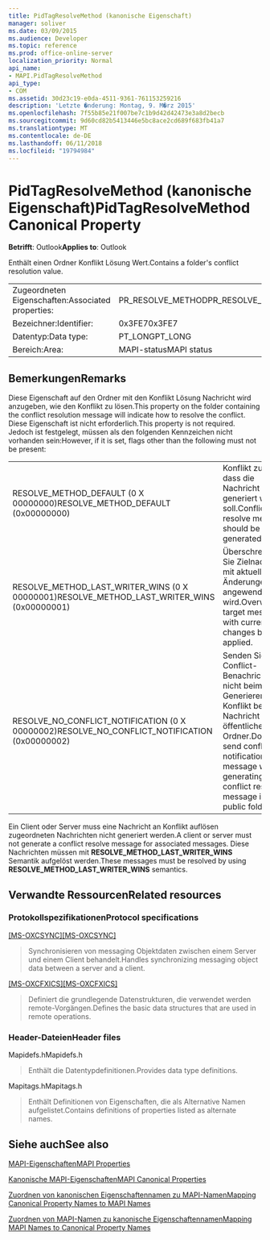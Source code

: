 ```yaml
---
title: PidTagResolveMethod (kanonische Eigenschaft)
manager: soliver
ms.date: 03/09/2015
ms.audience: Developer
ms.topic: reference
ms.prod: office-online-server
localization_priority: Normal
api_name:
- MAPI.PidTagResolveMethod
api_type:
- COM
ms.assetid: 30d23c19-e0da-4511-9361-761153259216
description: 'Letzte �nderung: Montag, 9. M�rz 2015'
ms.openlocfilehash: 7f55b85e21f007be7c1b9d42d42473e3a8d2becb
ms.sourcegitcommit: 9d60cd82b5413446e5bc8ace2cd689f683fb41a7
ms.translationtype: MT
ms.contentlocale: de-DE
ms.lasthandoff: 06/11/2018
ms.locfileid: "19794984"
---
```

# <a name="pidtagresolvemethod-canonical-property"></a><span data-ttu-id="6bfdb-103">PidTagResolveMethod (kanonische Eigenschaft)</span><span class="sxs-lookup"><span data-stu-id="6bfdb-103">PidTagResolveMethod Canonical Property</span></span>

  
  
<span data-ttu-id="6bfdb-104">**Betrifft**: Outlook</span><span class="sxs-lookup"><span data-stu-id="6bfdb-104">**Applies to**: Outlook</span></span> 
  
<span data-ttu-id="6bfdb-105">Enthält einen Ordner Konflikt Lösung Wert.</span><span class="sxs-lookup"><span data-stu-id="6bfdb-105">Contains a folder's conflict resolution value.</span></span>
  
|||
|:-----|:-----|
|<span data-ttu-id="6bfdb-106">Zugeordneten Eigenschaften:</span><span class="sxs-lookup"><span data-stu-id="6bfdb-106">Associated properties:</span></span>  <br/> |<span data-ttu-id="6bfdb-107">PR_RESOLVE_METHOD</span><span class="sxs-lookup"><span data-stu-id="6bfdb-107">PR_RESOLVE_METHOD</span></span>  <br/> |
|<span data-ttu-id="6bfdb-108">Bezeichner:</span><span class="sxs-lookup"><span data-stu-id="6bfdb-108">Identifier:</span></span>  <br/> |<span data-ttu-id="6bfdb-109">0x3FE7</span><span class="sxs-lookup"><span data-stu-id="6bfdb-109">0x3FE7</span></span>  <br/> |
|<span data-ttu-id="6bfdb-110">Datentyp:</span><span class="sxs-lookup"><span data-stu-id="6bfdb-110">Data type:</span></span>  <br/> |<span data-ttu-id="6bfdb-111">PT_LONG</span><span class="sxs-lookup"><span data-stu-id="6bfdb-111">PT_LONG</span></span>  <br/> |
|<span data-ttu-id="6bfdb-112">Bereich:</span><span class="sxs-lookup"><span data-stu-id="6bfdb-112">Area:</span></span>  <br/> |<span data-ttu-id="6bfdb-113">MAPI-status</span><span class="sxs-lookup"><span data-stu-id="6bfdb-113">MAPI status</span></span>  <br/> |
   
## <a name="remarks"></a><span data-ttu-id="6bfdb-114">Bemerkungen</span><span class="sxs-lookup"><span data-stu-id="6bfdb-114">Remarks</span></span>

<span data-ttu-id="6bfdb-115">Diese Eigenschaft auf den Ordner mit den Konflikt Lösung Nachricht wird anzugeben, wie den Konflikt zu lösen.</span><span class="sxs-lookup"><span data-stu-id="6bfdb-115">This property on the folder containing the conflict resolution message will indicate how to resolve the conflict.</span></span> <span data-ttu-id="6bfdb-116">Diese Eigenschaft ist nicht erforderlich.</span><span class="sxs-lookup"><span data-stu-id="6bfdb-116">This property is not required.</span></span> <span data-ttu-id="6bfdb-117">Jedoch ist festgelegt, müssen als den folgenden Kennzeichen nicht vorhanden sein:</span><span class="sxs-lookup"><span data-stu-id="6bfdb-117">However, if it is set, flags other than the following must not be present:</span></span>
  
|||
|:-----|:-----|
|<span data-ttu-id="6bfdb-118">RESOLVE_METHOD_DEFAULT (0 X 00000000)</span><span class="sxs-lookup"><span data-stu-id="6bfdb-118">RESOLVE_METHOD_DEFAULT (0x00000000)</span></span>  <br/> |<span data-ttu-id="6bfdb-119">Konflikt zu lösen, dass die Nachricht generiert werden soll.</span><span class="sxs-lookup"><span data-stu-id="6bfdb-119">Conflict resolve message should be generated.</span></span>  <br/> |
|<span data-ttu-id="6bfdb-120">RESOLVE_METHOD_LAST_WRITER_WINS (0 X 00000001)</span><span class="sxs-lookup"><span data-stu-id="6bfdb-120">RESOLVE_METHOD_LAST_WRITER_WINS (0x00000001)</span></span>  <br/> |<span data-ttu-id="6bfdb-121">Überschreiben Sie Zielnachricht mit aktuellen Änderungen angewendet wird.</span><span class="sxs-lookup"><span data-stu-id="6bfdb-121">Overwrite target message with current changes being applied.</span></span>  <br/> |
|<span data-ttu-id="6bfdb-122">RESOLVE_NO_CONFLICT_NOTIFICATION (0 X 00000002)</span><span class="sxs-lookup"><span data-stu-id="6bfdb-122">RESOLVE_NO_CONFLICT_NOTIFICATION (0x00000002)</span></span>  <br/> |<span data-ttu-id="6bfdb-123">Senden Sie Conflict-Benachrichtigung nicht beim Generieren von Konflikt beheben Nachricht im öffentlichen Ordner.</span><span class="sxs-lookup"><span data-stu-id="6bfdb-123">Do not send conflict notification message when generating conflict resolve message in public folder.</span></span>  <br/> |
   
<span data-ttu-id="6bfdb-124">Ein Client oder Server muss eine Nachricht an Konflikt auflösen zugeordneten Nachrichten nicht generiert werden.</span><span class="sxs-lookup"><span data-stu-id="6bfdb-124">A client or server must not generate a conflict resolve message for associated messages.</span></span> <span data-ttu-id="6bfdb-125">Diese Nachrichten müssen mit **RESOLVE_METHOD_LAST_WRITER_WINS** Semantik aufgelöst werden.</span><span class="sxs-lookup"><span data-stu-id="6bfdb-125">These messages must be resolved by using **RESOLVE_METHOD_LAST_WRITER_WINS** semantics.</span></span> 
  
## <a name="related-resources"></a><span data-ttu-id="6bfdb-126">Verwandte Ressourcen</span><span class="sxs-lookup"><span data-stu-id="6bfdb-126">Related resources</span></span>

### <a name="protocol-specifications"></a><span data-ttu-id="6bfdb-127">Protokollspezifikationen</span><span class="sxs-lookup"><span data-stu-id="6bfdb-127">Protocol specifications</span></span>

<span data-ttu-id="6bfdb-128">[[MS-OXCSYNC]](http://msdn.microsoft.com/library/fd3e23ef-341a-4a8c-a0e9-6afecbb11c40%28Office.15%29.aspx)</span><span class="sxs-lookup"><span data-stu-id="6bfdb-128">[[MS-OXCSYNC]](http://msdn.microsoft.com/library/fd3e23ef-341a-4a8c-a0e9-6afecbb11c40%28Office.15%29.aspx)</span></span>
  
> <span data-ttu-id="6bfdb-129">Synchronisieren von messaging Objektdaten zwischen einem Server und einem Client behandelt.</span><span class="sxs-lookup"><span data-stu-id="6bfdb-129">Handles synchronizing messaging object data between a server and a client.</span></span>
    
<span data-ttu-id="6bfdb-130">[[MS-OXCFXICS]](http://msdn.microsoft.com/library/b9752f3d-d50d-44b8-9e6b-608a117c8532%28Office.15%29.aspx)</span><span class="sxs-lookup"><span data-stu-id="6bfdb-130">[[MS-OXCFXICS]](http://msdn.microsoft.com/library/b9752f3d-d50d-44b8-9e6b-608a117c8532%28Office.15%29.aspx)</span></span>
  
> <span data-ttu-id="6bfdb-131">Definiert die grundlegende Datenstrukturen, die verwendet werden remote-Vorgängen.</span><span class="sxs-lookup"><span data-stu-id="6bfdb-131">Defines the basic data structures that are used in remote operations.</span></span>
    
### <a name="header-files"></a><span data-ttu-id="6bfdb-132">Header-Dateien</span><span class="sxs-lookup"><span data-stu-id="6bfdb-132">Header files</span></span>

<span data-ttu-id="6bfdb-133">Mapidefs.h</span><span class="sxs-lookup"><span data-stu-id="6bfdb-133">Mapidefs.h</span></span>
  
> <span data-ttu-id="6bfdb-134">Enthält die Datentypdefinitionen.</span><span class="sxs-lookup"><span data-stu-id="6bfdb-134">Provides data type definitions.</span></span>
    
<span data-ttu-id="6bfdb-135">Mapitags.h</span><span class="sxs-lookup"><span data-stu-id="6bfdb-135">Mapitags.h</span></span>
  
> <span data-ttu-id="6bfdb-136">Enthält Definitionen von Eigenschaften, die als Alternative Namen aufgelistet.</span><span class="sxs-lookup"><span data-stu-id="6bfdb-136">Contains definitions of properties listed as alternate names.</span></span>
    
## <a name="see-also"></a><span data-ttu-id="6bfdb-137">Siehe auch</span><span class="sxs-lookup"><span data-stu-id="6bfdb-137">See also</span></span>



[<span data-ttu-id="6bfdb-138">MAPI-Eigenschaften</span><span class="sxs-lookup"><span data-stu-id="6bfdb-138">MAPI Properties</span></span>](mapi-properties.md)
  
[<span data-ttu-id="6bfdb-139">Kanonische MAPI-Eigenschaften</span><span class="sxs-lookup"><span data-stu-id="6bfdb-139">MAPI Canonical Properties</span></span>](mapi-canonical-properties.md)
  
[<span data-ttu-id="6bfdb-140">Zuordnen von kanonischen Eigenschaftennamen zu MAPI-Namen</span><span class="sxs-lookup"><span data-stu-id="6bfdb-140">Mapping Canonical Property Names to MAPI Names</span></span>](mapping-canonical-property-names-to-mapi-names.md)
  
[<span data-ttu-id="6bfdb-141">Zuordnen von MAPI-Namen zu kanonische Eigenschaftennamen</span><span class="sxs-lookup"><span data-stu-id="6bfdb-141">Mapping MAPI Names to Canonical Property Names</span></span>](mapping-mapi-names-to-canonical-property-names.md)

